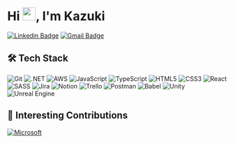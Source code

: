 <h1 align="left">Hi <img src="https://raw.githubusercontent.com/kaueMarques/kaueMarques/master/hi.gif" height="30px">, I'm Kazuki</h1>

[![Linkedin Badge](https://img.shields.io/badge/-Kazuki%20Gushikem-sandybrown?style=flat-square&logo=Linkedin&logoColor=black&link=https://www.linkedin.com/in/kazuki-gushikem/)](https://www.linkedin.com/in/kazuki-gushikem/) 
[![Gmail Badge](https://img.shields.io/badge/-kazukigushikem@gmail.com-sandybrown?style=flat-square&logo=Gmail&logoColor=black&link=mailto:kazukigushikem@gmail.com)](mailto:kazukigushikem@gmail.com)

## 🛠️ Tech Stack

![Git](https://img.shields.io/badge/git-F05032.svg?style=for-the-badge&logo=git&logoColor=white) 
![.NET](https://img.shields.io/badge/.net-512BD4.svg?style=for-the-badge&logo=.net&logoColor=white) 
![AWS](https://img.shields.io/badge/AWS-232F3E.svg?style=for-the-badge&logo=amazonwebservices&logoColor=white) 
![JavaScript](https://img.shields.io/badge/javascript-F7DF1E.svg?style=for-the-badge&logo=javascript&logoColor=black) 
![TypeScript](https://img.shields.io/badge/typescript-%23007ACC.svg?style=for-the-badge&logo=typescript&logoColor=white) 
![HTML5](https://img.shields.io/badge/html5-%23E34F26.svg?style=for-the-badge&logo=html5&logoColor=white) 
![CSS3](https://img.shields.io/badge/css3-%231572B6.svg?style=for-the-badge&logo=css3&logoColor=white) 
![React](https://img.shields.io/badge/react-%2320232a.svg?style=for-the-badge&logo=react&logoColor=%2361DAFB) 
![SASS](https://img.shields.io/badge/SASS-hotpink.svg?style=for-the-badge&logo=SASS&logoColor=white) 
![Jira](https://img.shields.io/badge/jira-%230A0FFF.svg?style=for-the-badge&logo=jira&logoColor=white) 
![Notion](https://img.shields.io/badge/Notion-%23000000.svg?style=for-the-badge&logo=notion&logoColor=white) 
![Trello](https://img.shields.io/badge/Trello-%23026AA7.svg?style=for-the-badge&logo=Trello&logoColor=white) 
![Postman](https://img.shields.io/badge/Postman-FF6C37?style=for-the-badge&logo=postman&logoColor=white) 
![Babel](https://img.shields.io/badge/Babel-F9DC3e?style=for-the-badge&logo=babel&logoColor=black)
![Unity](https://img.shields.io/badge/unity-FFFFFF?style=for-the-badge&logo=unity&logoColor=black)
![Unreal Engine](https://img.shields.io/badge/unrealengine-0E1128?style=for-the-badge&logo=unrealengine&logoColor=white)

## 🧡 Interesting Contributions
[![Microsoft](https://github-readme-stats.vercel.app/api/pin/?username=microsoft&repo=EasyRepro&theme=slateorange&show_owner=true)](https://github.com/microsoft/EasyRepro/pull/1429)
